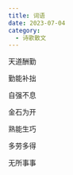 ```yaml
---
title: 词语
date: 2023-07-04
category:
  - 诗歌散文
---
```




<!-- more -->

天道酬勤

勤能补拙

自强不息

金石为开

熟能生巧

多劳多得

无所事事
